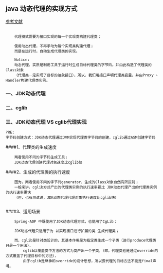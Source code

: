 ## java 动态代理的实现方式
<a href="http://www.jasongj.com/design_pattern/dynamic_proxy_cglib/"> 参考文献</a>
<br/>
<br/>

```$xslt
    代理模式需要为接口实现的每一个实现类构建代理类；
    
    使用动态代理，不再手动为每个实现类构建代理；
    而是在运行时，自动生成代理类的实现。
```
```$xslt
    Notice:
    动态代理，实质是利用工具于运行时生成目标代理类的字节码，并由此构造了代理类的Class对象
    （代理类一定实现了目标的抽象接口），所以，我们用接口声明代理类变量，并由Proxy + Handler构建代理类实例。
```

### 一、JDK动态代理

### 二、cglib

### 三、JDK动态代理 VS cglib代理实现
```$xslt
PRE:
字节码创建方式：JDK动态代理通过JVM实现代理类字节码的创建，cglib通过ASM创建字节码
```
####1、代理类的生成速度
```$xslt
    两者使用不同的字节码生成工具；
    JDK动态代理创建代理对象速度比cglib快
```
####2、生成的代理类的执行速度
```$xslt
    因为，两者使用不同的字节码generator，生成的Class对象自然有所区别；
    一般来讲，cglib方式产出的代理类实例的执行速率要比 JDK动态代理产出的代理类实例的执行速率更快
    （但，也有测试说，JDK动态代理代理对象执行速度比cglib快）
    
```
####3、适用场景
```$xslt
    Spring-AOP 中既使用了JDK动态代理方式，也使用了CgLib；
    
    JDK动态代理只适用于为 以实现接口进行扩展的类 生成代理类；
    
    而，cglib是针对类设计的，其基本作用是为指定类生成一个子类（进行produce代理类只是一个用法），
        cglib以覆盖类中方法的方式为类产出一个子类，（即，代理类也是通过override的方式覆盖了代理目标中的方法），
        由于cglib是继承和override的设计思想，所以要代理的目标方法不能是final声明。
```
